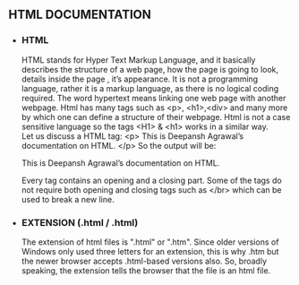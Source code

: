 ## HTML DOCUMENTATION

  - ### HTML
    
    HTML stands for Hyper Text Markup Language, and it basically
    describes the structure of a web page, how the page is going to
    look, details inside the page , it’s appearance. It is not a
    programming language, rather it is a markup language, as there is no
    logical coding required. The word hypertext means linking one web
    page with another webpage. Html has many tags such as \<p\>,
    \<h1\>,\<div\> and many more by which one can define a structure of
    their webpage. Html is not a case sensitive language so the tags
    \<H1\> & \<h1\> works in a similar way.  
    Let us discuss a HTML tag: \<p\> This is Deepansh Agrawal’s
    documentation on HTML. \</p\> So the output will be:
    
    This is Deepansh Agrawal’s documentation on HTML.
    
    Every tag contains an opening and a closing part. Some of the tags
    do not require both opening and closing tags such as \</br\> which
    can be used to break a new line.

  - ### EXTENSION (.html / .html)
    
    The extension of html files is ".html" or ".htm". Since older
    versions of Windows only used three letters for an extension, this
    is why .htm but the newer browser accepts .html-based versions also.
    So, broadly speaking, the extension tells the browser that the file
    is an html file.
